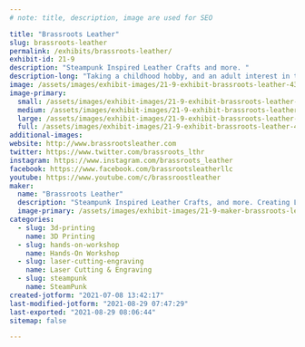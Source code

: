 ```yaml
---
# note: title, description, image are used for SEO

title: "Brassroots Leather"
slug: brassroots-leather
permalink: /exhibits/brassroots-leather/
exhibit-id: 21-9
description: "Steampunk Inspired Leather Crafts and more. "
description-long: "Taking a childhood hobby, and an adult interest in the marvelous genre that is Steampunk, created a hobby business that creates one of a kind, customized leather crafted items. Additionally, props, and 3D printed items have been added to the lineup of items in inventory and made to order. "
image: /assets/images/exhibit-images/21-9-exhibit-brassroots-leather-43-26225928989-928dd84777-k-8701-large.jpg
image-primary: 
  small: /assets/images/exhibit-images/21-9-exhibit-brassroots-leather-43-26225928989-928dd84777-k-8701-small.jpg
  medium: /assets/images/exhibit-images/21-9-exhibit-brassroots-leather-43-26225928989-928dd84777-k-8701-medium.jpg
  large: /assets/images/exhibit-images/21-9-exhibit-brassroots-leather-43-26225928989-928dd84777-k-8701-large.jpg
  full: /assets/images/exhibit-images/21-9-exhibit-brassroots-leather-43-26225928989-928dd84777-k-8701-full.jpg
additional-images: 
website: http://www.brassrootsleather.com
twitter: https://www.twitter.com/brassroots_lthr
instagram: https://www.instagram.com/brassroots_leather
facebook: https://www.facebook.com/brassrootsleatherllc
youtube: https://www.youtube.com/c/brassroostleather
maker: 
  name: "Brassroots Leather"
  description: "Steampunk Inspired Leather Crafts, and more. Creating Leather Items with steampunk flair, 3D printed designs, and props for other Cosplayers. "
  image-primary: /assets/images/exhibit-images/21-9-maker-brassroots-leather-26225928989-928dd84777-k-medium.jpg
categories: 
  - slug: 3d-printing
    name: 3D Printing
  - slug: hands-on-workshop
    name: Hands-On Workshop
  - slug: laser-cutting-engraving
    name: Laser Cutting & Engraving
  - slug: steampunk
    name: SteamPunk
created-jotform: "2021-07-08 13:42:17"
last-modified-jotform: "2021-08-29 07:47:29"
last-exported: "2021-08-29 08:06:44"
sitemap: false

---
```

